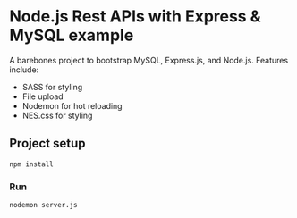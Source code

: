 # Node.js Rest APIs with Express & MySQL example

A barebones project to bootstrap MySQL, Express.js, and Node.js. Features include:  

- SASS for styling
- File upload
- Nodemon for hot reloading
- NES.css for styling

## Project setup
```
npm install
```

### Run
```
nodemon server.js
```
